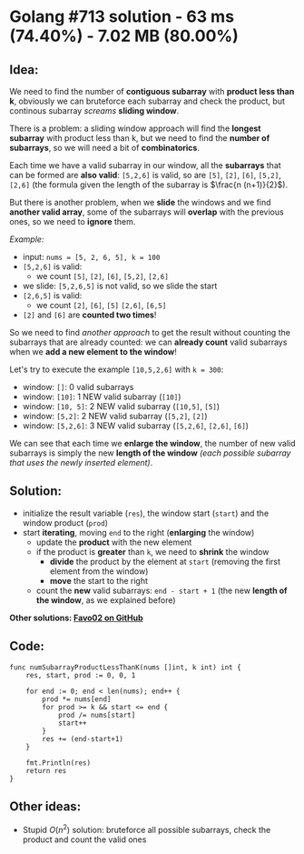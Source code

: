 # Golang #713 solution - 63 ms (74.40%) - 7.02 MB (80.00%)

## Idea:

We need to find the number of **contiguous subarray** with **product less than k**, obviously we can bruteforce each subarray and check the product, but continous subarray _screams_ **sliding window**.

There is a problem: a sliding window approach will find the **longest subarray** with product less than k, but we need to find the **number of subarrays**, so we will need a bit of **combinatorics**.

Each time we have a valid subarray in our window, all the **subarrays** that can be formed are **also valid**: `[5,2,6]` is valid, so are `[5]`, `[2]`, `[6]`, `[5,2]`, `[2,6]` (the formula given the length of the subarray is $\frac{n (n+1)}{2}$).

But there is another problem, when we **slide** the windows and we find **another valid array**, some of the subarrays will **overlap** with the previous ones, so we need to **ignore** them.

_Example:_

- input: `nums = [5, 2, 6, 5], k = 100`
- `[5,2,6]` is valid:
  - we count `[5]`, `[2]`, `[6]`, `[5,2]`, `[2,6]`
- we slide: `[5,2,6,5]` is not valid, so we slide the start
- `[2,6,5]` is valid:
  - we count `[2]`, `[6]`, `[5]` `[2,6]`, `[6,5]`
- `[2]` and `[6]` are **counted two times**!

So we need to find _another approach_ to get the result without counting the subarrays that are already counted: we can **already count** valid subarrays when we **add a new element to the window**!

Let's try to execute the example `[10,5,2,6]` with `k = 300`:

- window: `[]`: 0 valid subarrays
- window: `[10]`: 1 NEW valid subarray (`[10]`)
- window: `[10, 5]`: 2 NEW valid subarray (`[10,5]`, `[5]`)
- window: `[5,2]`: 2 NEW valid subarray (`[5,2]`, `[2]`)
- window: `[5,2,6]`: 3 NEW valid subarray (`[5,2,6]`, `[2,6]`, `[6]`)

We can see that each time we **enlarge the window**, the number of new valid subarrays is simply the new **length of the window** _(each possible subarray that uses the newly inserted element)_.

## Solution:

- initialize the result variable (`res`), the window start (`start`) and the window product (`prod`)
- start **iterating**, moving `end` to the right (**enlarging** the window)
  - update the **product** with the new element
  - if the product is **greater** than `k`, we need to **shrink** the window
    - **divide** the product by the element at `start` (removing the first element from the window)
    - **move** the start to the right
  - count the **new** valid subarrays: `end - start + 1` (the new **length of the window**, as we explained before)

**Other solutions: [Favo02 on GitHub](https://github.com/Favo02/leetcode)**

## Code:
```golang
func numSubarrayProductLessThanK(nums []int, k int) int {
	res, start, prod := 0, 0, 1

	for end := 0; end < len(nums); end++ {
		prod *= nums[end]
		for prod >= k && start <= end {
			prod /= nums[start]
			start++
		}
		res += (end-start+1)
	}

	fmt.Println(res)
	return res
}
```

## Other ideas:

- Stupid $O(n^2)$ solution: bruteforce all possible subarrays, check the product and count the valid ones
